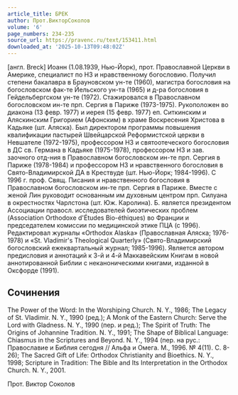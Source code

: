 ```yaml
---
article_title: БРЕК
author: Прот.ВикторСоколов
volume: '6'
page_numbers: 234-235
source_url: https://pravenc.ru/text/153411.html
downloaded_at: '2025-10-13T09:48:02Z'
---
```


[англ. Breck] Иоанн (1.08.1939, Нью-Йорк), прот. Православной Церкви в Америке, специалист по НЗ и нравственному богословию. Получил степени бакалавра в Брауновском ун-те (1960), магистра богословия на богословском фак-те Йельского ун-та (1965) и д-ра богословия в Гейдельбергском ун-те (1972). Стажировался в Православном богословском ин-те прп. Сергия в Париже (1973-1975). Рукоположен во диакона (13 февр. 1977) и иерея (15 февр. 1977) еп. Ситкинским и Аляскинским Григорием (Афонским) в храме Воскресения Христова в Кадьяке (шт. Аляска). Был директором программы повышения квалификации пастырей Швейцарской Реформистской церкви в Невшателе (1972-1975), профессором НЗ и святоотеческого богословия в ДС св. Германа в Кадьяке (1975-1978), профессором НЗ и зав. заочного отд-ния в Православном богословском ин-те прп. Сергия в Париже (1978-1984) и профессором НЗ и нравственного богословия в Свято-Владимирской ДА в Крествуде (шт. Нью-Йорк; 1984-1996). С 1996 г. проф. Свящ. Писания и нравственного богословия в Православном богословском ин-те прп. Сергия в Париже. Вместе с женой Лин руководит основанным им духовным центром прп. Силуана в окрестностях Чарлстона (шт. Юж. Каролина). Б. является президентом Ассоциации правосл. исследователей биоэтических проблем (Association Orthodoxe d'Études Bio-éthiques) во Франции и председателем комиссии по медицинской этике ПЦА (с 1996). Редактировал журналы «Orthodox Alaska» (Православная Аляска; 1976-1978) и «St. Vladimir's Theological Quarterly» (Свято-Владимирский богословский ежеквартальный журнал; 1985-1996). Является автором предисловия и аннотаций к 3-й и 4-й Маккавейским Книгам в новой аннотированной Библии с неканоническими книгами, изданной в Оксфорде (1991).

## Сочинения

The Power of the Word: In the Worshiping Church. N. Y., 1986; The Legacy of St. Vladimir. N. Y., 1990 (ред.); A Monk of the Eastern Church: Serve the Lord with Gladness. N. Y., 1990 (пер. и ред.); The Spirit of Truth: The Origins of Johannine Tradition. N. Y., 1991; The Shape of Biblical Language: Chiasmus in the Scriptures and Beyond. N. Y., 1994 (пер. на рус.: Православие и Библия сегодня // Альфа и Омега. М., 1996. № 4(11). С. 8-26); The Sacred Gift of Life: Orthodox Christianity and Bioethics. N. Y., 1998; Scripture in Tradition: The Bible and Its Interpretation in the Orthodox Church. N. Y., 2001.

Прот.  Виктор   Соколов

